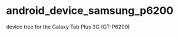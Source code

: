 android_device_samsung_p6200
============================

device tree for the Galaxy Tab Plus 3G (GT-P6200) 
